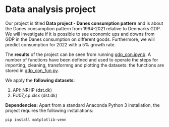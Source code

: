 # Data analysis project

Our project is titled **Data project - Danes consumption pattern** and is about the Danes consumption pattern from 1994-2021 relative to Denmarks GDP. We will investigate if it is possible to see economic ups and downs from GDP in the Danes consumption on different goods. Furthermore, we will predict consumption for 2022 with a 5% growth rate.

The **results** of the project can be seen from running [gdp_con.ipynb](gdp_con.ipynb).
A number of functions have been defined and used to operate the steps for importing, cleaning, transformng and plotting the datasets: the functions are stored in [gdp_con_fun.py](gdp_con_fun.py).

We apply the **following datasets**:

1. API: NRHP (dst.dk) 
2. FU07_cp.xlsx (dst.dk)

**Dependencies:** Apart from a standard Anaconda Python 3 installation, the project requires the following installations:

``pip install matplotlib-venn``